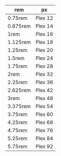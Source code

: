 | rem      | px      | 
| -------- | ------- | 
| 0.75rem  | Plex 12 |
| 0.875rem | Plex 14 |
| 1rem     | Plex 16 |
| 1.125rem | Plex 18 |
| 1.25rem  | Plex 20 |
| 1.5rem   | Plex 24 |
| 1.75rem  | Plex 28 |
| 2rem     | Plex 32 |
| 2.25rem  | Plex 36 |
| 2.625rem | Plex 42 |
| 3rem     | Plex 48 |
| 3.375rem | Plex 54 |
| 3.75rem  | Plex 60 |
| 4.25rem  | Plex 68 |
| 4.75rem  | Plex 76 |
| 5.25rem  | Plex 84 |
| 5.75rem  | Plex 92 |
